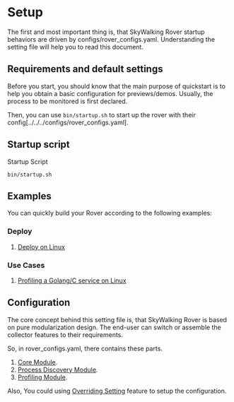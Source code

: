 # Setup

The first and most important thing is, that SkyWalking Rover startup behaviors are driven by configs/rover_configs.yaml. Understanding the setting file will help you to read this document.

## Requirements and default settings

Before you start, you should know that the main purpose of quickstart is to help you obtain a basic configuration for previews/demos.
Usually, the process to be monitored is first declared.

Then, you can use `bin/startup.sh` to start up the rover with their config[../../../configs/rover_configs.yaml].

## Startup script
Startup Script
```shell script
bin/startup.sh 
```

## Examples

You can quickly build your Rover according to the following examples:

### Deploy

1. [Deploy on Linux](examples/deploy/linux/readme.md)

### Use Cases

1. [Profiling a Golang/C service on Linux](examples/cases/profiling-process/readme.md)

## Configuration

The core concept behind this setting file is, that SkyWalking Rover is based on pure modularization design. The end-user can switch or assemble the collector features to their requirements.

So, in rover_configs.yaml, there contains these parts.
1. [Core Module](./configuration/core.md).
2. [Process Discovery Module](./configuration/process_discovery/overview.md).
3. [Profiling Module](./configuration/profiling.md).

Also, You could using [Overriding Setting](./configuration/override-settings.md) feature to setup the configuration.